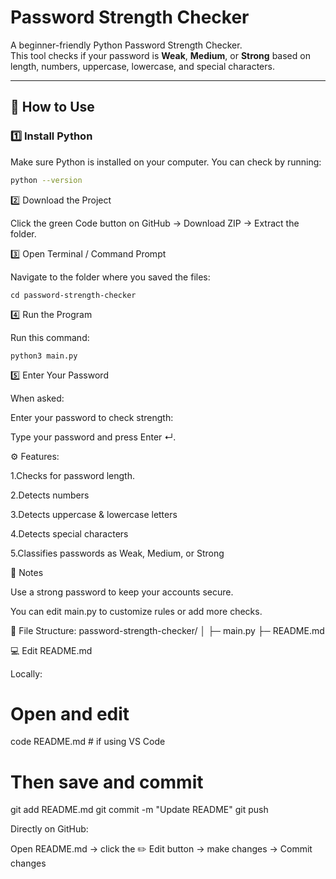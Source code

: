 # Password Strength Checker

A beginner-friendly Python Password Strength Checker.  
This tool checks if your password is **Weak**, **Medium**, or **Strong** based on length, numbers, uppercase, lowercase, and special characters.

---

## 🚀 How to Use

### 1️⃣ Install Python
Make sure Python is installed on your computer. You can check by running:

```bash
python --version
```


2️⃣ Download the Project

Click the green Code button on GitHub → Download ZIP → Extract the folder.

3️⃣ Open Terminal / Command Prompt

Navigate to the folder where you saved the files:
```
cd password-strength-checker
```

4️⃣ Run the Program

Run this command:

```
python3 main.py
```

5️⃣ Enter Your Password

When asked:

Enter your password to check strength:


Type your password and press Enter ↵.




⚙ Features:

1.Checks for password length.

2.Detects numbers

3.Detects uppercase & lowercase letters

4.Detects special characters

5.Classifies passwords as Weak, Medium, or Strong



📝 Notes

Use a strong password to keep your accounts secure.

You can edit main.py to customize rules or add more checks.

📂 File Structure:
password-strength-checker/
│
├─ main.py
├─ README.md



💻 Edit README.md

Locally:

# Open and edit
code README.md   # if using VS Code
# Then save and commit
git add README.md
git commit -m "Update README"
git push


Directly on GitHub:

Open README.md → click the ✏️ Edit button → make changes → Commit changes
